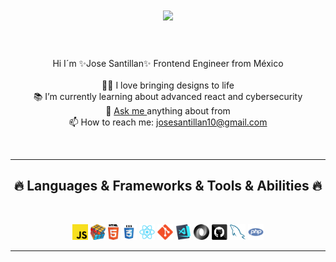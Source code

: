 <h1 align="center">
  <a href="https://git.io/typing-svg">
    <img src="https://readme-typing-svg.herokuapp.com?font=Fira+Code&color=%2336BCF7&duration=6000&center=true&vCenter=true&width=450&lines=Hello+everyone+%F0%9F%91%8B%F0%9F%91%8B;I%C2%B4m+Jos%C3%A9+Santill%C3%A1n+%F0%9F%A7%91%F0%9F%8F%BB+;A+passionate+FrontEnd+Engineer+%E2%9D%A4%EF%B8%8F%F0%9F%91%A8%E2%80%8D%F0%9F%8E%93;Enjoy+my+github++%F0%9F%91%A8%E2%80%8D%F0%9F%92%BB+" />
  </a>
</h1>

<p align="center"><br><br>
Hi I´m ✨Jose Santillan✨ Frontend Engineer from México
<br><br>
  👨‍💻 I love bringing designs to life <br>
  📚 I’m currently learning about advanced react and cybersecurity <br>
  💬 <a target="_blank" href="https://api.whatsapp.com/send?phone=526771053138">Ask me <a/>anything about from <br>
  📫 How to reach me: <a href="mailto: josesantillan10@gmail.com">josesantillan10@gmail.com<a><br>
</p>
<br>

<hr>
<h2 align="center">🔥 Languages & Frameworks & Tools & Abilities 🔥</h2>
<br>
<p align="center">
    <code><img title="Javascript" height="25" src="https://github.com/JoseSantillan97/JoseSantillan97/blob/master/assets/javascript.svg"></code>
    <code><img title="Problem Solving" height="25" src="https://github.com/JoseSantillan97/JoseSantillan97/blob/master/assets/problemSolving.png"></code>
    <code><img title="HTML5" height="25" src="https://github.com/JoseSantillan97/JoseSantillan97/blob/master/assets/html5.svg"></code>
    <code><img title="CSS" height="25" src="https://github.com/JoseSantillan97/JoseSantillan97/blob/master/assets/css.svg"></code>
    <code><img title="React" height="25" src="https://github.com/JoseSantillan97/JoseSantillan97/blob/master/assets/react-original.svg"></code>
    <code><img title="Git" height="25" src="https://github.com/JoseSantillan97/JoseSantillan97/blob/master/assets/git-original.svg"></code>
    <code><img title="Visual Studio Code" height="25" src="https://github.com/JoseSantillan97/JoseSantillan97/blob/master/assets/vscode.png"></code>
    <code><img title="JSON" height="25" src="https://github.com/JoseSantillan97/JoseSantillan97/blob/master/assets/json.svg"></code>
    <code><img title="GitHub" height="25" src="https://github.com/JoseSantillan97/JoseSantillan97/blob/master/assets/github.svg"></code>
    <code><img title="MySQL" height="25" src="https://github.com/JoseSantillan97/JoseSantillan97/blob/master/assets/mysql.svg"></code>
    <code><img title="PHP" height="25" src="https://github.com/JoseSantillan97/JoseSantillan97/blob/master/assets/php.svg"></code>
</p>
<hr>
